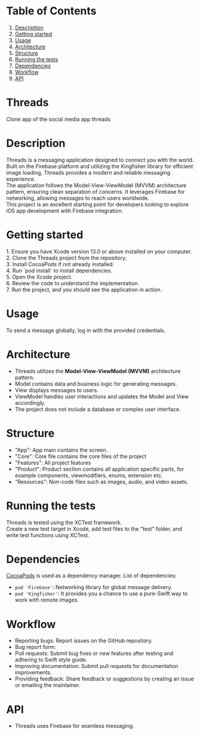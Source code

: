 # Table of Contents
1. [Description](#description)
2. [Getting started](#getting-started)
3. [Usage](#usage)
4. [Architecture](#architecture)
5. [Structure](#structure)
6. [Running the tests](#running-the-tests)
7. [Dependencies](#dependencies)
8. [Workflow](#workflow)
9. [API](#api)

# Threads
Clone app of the social media app threads 

# Description
<p>Threads is a messaging application designed to connect you with the world. Built on the Firebase platform and utilizing the Kingfisher library for efficient image loading, Threads provides a modern and reliable messaging experience.<br>
The application follows the Model-View-ViewModel (MVVM) architecture pattern, ensuring clean separation of concerns. It leverages Firebase for networking, allowing messages to reach users worldwide.<br>
This project is an excellent starting point for developers looking to explore iOS app development with Firebase integration.</p>

# Getting started
<p>
1. Ensure you have Xcode version 13.0 or above installed on your computer.<br>
2. Clone the Threads project from the repository.<br>
3. Install CocoaPods if not already installed.<br>
4. Run `pod install` to install dependencies.<br>
5. Open the Xcode project.<br>
6. Review the code to understand the implementation.<br>
7. Run the project, and you should see the application in action.<br>

# Usage
To send a message globally, log in with the provided credentials.

# Architecture
* Threads utilizes the <strong>Model-View-ViewModel (MVVM)</strong> architecture pattern.
* Model contains data and business logic for generating messages.
* View displays messages to users.
* ViewModel handles user interactions and updates the Model and View accordingly.
* The project does not include a database or complex user interface.

# Structure 
* "App": App main contains the screen.
* "Core": Core file contains the core files of the project 
* "Features": All project features
* "Product": Product section contains all application specific parts, for example components, viewmodifiers, enums, extension etc.
* "Resources": Non-code files such as images, audio, and video assets.


# Running the tests
<p>Threads is tested using the XCTest framework.<br>
Create a new test target in Xcode, add test files to the "test" folder, and write test functions using XCTest.</p>


# Dependencies
[CocoaPods](https://cocoapods.org) is used as a dependency manager.
List of dependencies: 
* `pod 'Firebase'`: Networking library for global message delivery.
* `pod 'Kingfisher'`: It provides you a chance to use a pure-Swift way to work with remote images.

# Workflow
* Reporting bugs: Report issues on the GitHub repository.
* Bug report form:
*  Pull requests: Submit bug fixes or new features after testing and adhering to Swift style guide.
* Improving documentation: Submit pull requests for documentation improvements.
* Providing feedback: Share feedback or suggestions by creating an issue or emailing the maintainer.

# API 
* Threads uses Firebase for seamless messaging.
